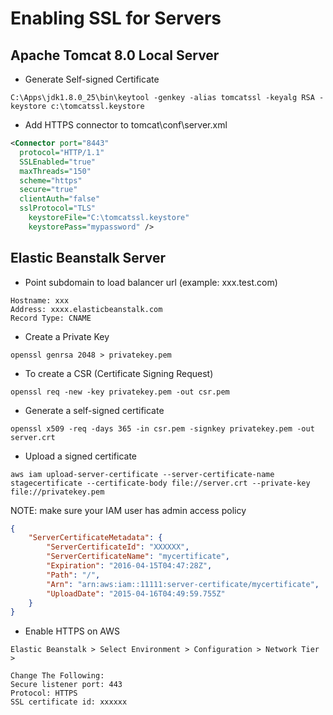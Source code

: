 # Enabling SSL for Servers

## Apache Tomcat 8.0 Local Server
- Generate Self-signed Certificate
```ssh
C:\Apps\jdk1.8.0_25\bin\keytool -genkey -alias tomcatssl -keyalg RSA -keystore c:\tomcatssl.keystore
```
- Add HTTPS connector to tomcat\conf\server.xml
```xml
<Connector port="8443" 
  protocol="HTTP/1.1" 
  SSLEnabled="true"
  maxThreads="150" 
  scheme="https" 
  secure="true"
  clientAuth="false" 
  sslProtocol="TLS" 
	keystoreFile="C:\tomcatssl.keystore"
	keystorePass="mypassword" />
```

## Elastic Beanstalk Server
- Point subdomain to load balancer url (example: xxx.test.com)
```
Hostname: xxx
Address: xxxx.elasticbeanstalk.com
Record Type: CNAME
```

- Create a Private Key
```ssh
openssl genrsa 2048 > privatekey.pem
```

- To create a CSR (Certificate Signing Request)
```ssh
openssl req -new -key privatekey.pem -out csr.pem
```

- Generate a self-signed certificate
```ssh
openssl x509 -req -days 365 -in csr.pem -signkey privatekey.pem -out server.crt
```

- Upload a signed certificate
```ssh
aws iam upload-server-certificate --server-certificate-name stagecertificate --certificate-body file://server.crt --private-key file://privatekey.pem
```
NOTE: make sure your IAM user has admin access policy

```json
{
    "ServerCertificateMetadata": {
        "ServerCertificateId": "XXXXXX", 
        "ServerCertificateName": "mycertificate", 
        "Expiration": "2016-04-15T04:47:28Z", 
        "Path": "/", 
        "Arn": "arn:aws:iam::11111:server-certificate/mycertificate", 
        "UploadDate": "2015-04-16T04:49:59.755Z"
    }
}
```

- Enable HTTPS on AWS
```
Elastic Beanstalk > Select Environment > Configuration > Network Tier > 

Change The Following:
Secure listener port: 443
Protocol: HTTPS
SSL certificate id: xxxxxx
 
```
